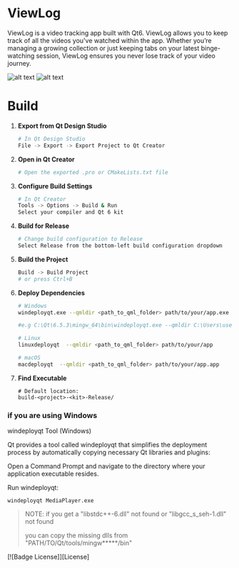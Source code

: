 # ViewLog

ViewLog is a video tracking app built with Qt6. ViewLog allows you to keep track of all the videos you've watched within the app. Whether you’re managing a growing collection or just keeping tabs on your latest binge-watching session, ViewLog ensures you never lose track of your video journey.

![alt text](https://i.imgur.com/bLT1J6n.png)
![alt text](https://i.imgur.com/sbs83Yt.png)

# Build

1. **Export from Qt Design Studio**
   ```bash
   # In Qt Design Studio
   File -> Export -> Export Project to Qt Creator
   ```

2. **Open in Qt Creator**
   ```bash
   # Open the exported .pro or CMakeLists.txt file
   ```

3. **Configure Build Settings**
   ```bash
   # In Qt Creator
   Tools -> Options -> Build & Run
   Select your compiler and Qt 6 kit
   ```

4. **Build for Release**
   ```bash
   # Change build configuration to Release
   Select Release from the bottom-left build configuration dropdown
   ```

5. **Build the Project**
   ```bash
   Build -> Build Project
   # or press Ctrl+B
   ```

6. **Deploy Dependencies**
   ```bash
   # Windows
   windeployqt.exe --qmldir <path_to_qml_folder> path/to/your/app.exe

   #e.g C:\Qt\6.5.3\mingw_64\bin\windeployqt.exe --qmldir C:\Users\user1\Desktop\qt\ViewLog\content\. ViewLog.exe

   # Linux
   linuxdeployqt  --qmldir <path_to_qml_folder> path/to/your/app

   # macOS
   macdeployqt  --qmldir <path_to_qml_folder> path/to/your/app.app
   ```

7. **Find Executable**
   ```
   # Default location:
   build-<project>-<kit>-Release/
   ```


### if you are using Windows

windeployqt Tool (Windows)

Qt provides a tool called windeployqt that simplifies the deployment process by automatically copying necessary Qt libraries and plugins:

Open a Command Prompt and navigate to the directory where your application executable resides.

Run windeployqt:

```console
windeployqt MediaPlayer.exe
```

> NOTE: if you get a "libstdc++-6.dll" not found or "libgcc_s_seh-1.dll" not found
>
> you can copy the missing dlls from "PATH/TO/Qt/tools/mingw*****/bin"

[![Badge License]][License]